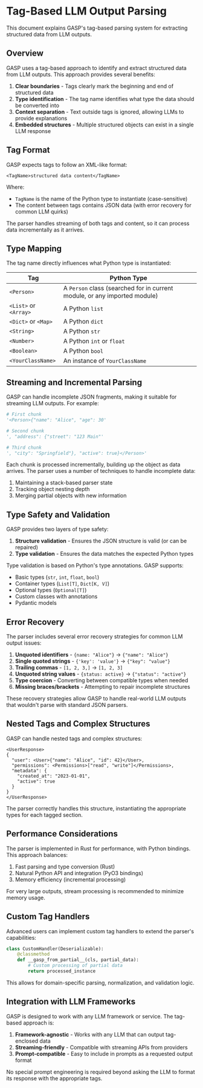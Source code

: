 # Tag-Based LLM Output Parsing

This document explains GASP's tag-based parsing system for extracting structured data from LLM outputs.

## Overview

GASP uses a tag-based approach to identify and extract structured data from LLM outputs. This approach provides several benefits:

1. **Clear boundaries** - Tags clearly mark the beginning and end of structured data
2. **Type identification** - The tag name identifies what type the data should be converted into
3. **Context separation** - Text outside tags is ignored, allowing LLMs to provide explanations
4. **Embedded structures** - Multiple structured objects can exist in a single LLM response

## Tag Format

GASP expects tags to follow an XML-like format:

```
<TagName>structured data content</TagName>
```

Where:
- `TagName` is the name of the Python type to instantiate (case-sensitive)
- The content between tags contains JSON data (with error recovery for common LLM quirks)

The parser handles streaming of both tags and content, so it can process data incrementally as it arrives.

## Type Mapping

The tag name directly influences what Python type is instantiated:

| Tag | Python Type |
|-----|-------------|
| `<Person>` | A `Person` class (searched for in current module, or any imported module) |
| `<List>` or `<Array>` | A Python `list` |
| `<Dict>` or `<Map>` | A Python `dict` |
| `<String>` | A Python `str` |
| `<Number>` | A Python `int` or `float` |
| `<Boolean>` | A Python `bool` |
| `<YourClassName>` | An instance of `YourClassName` |

## Streaming and Incremental Parsing

GASP can handle incomplete JSON fragments, making it suitable for streaming LLM outputs. For example:

```python
# First chunk
'<Person>{"name": "Alice", "age": 30'

# Second chunk 
', "address": {"street": "123 Main"'

# Third chunk
', "city": "Springfield"}, "active": true}</Person>'
```

Each chunk is processed incrementally, building up the object as data arrives. The parser uses a number of techniques to handle incomplete data:

1. Maintaining a stack-based parser state
2. Tracking object nesting depth
3. Merging partial objects with new information

## Type Safety and Validation

GASP provides two layers of type safety:

1. **Structure validation** - Ensures the JSON structure is valid (or can be repaired)
2. **Type validation** - Ensures the data matches the expected Python types

Type validation is based on Python's type annotations. GASP supports:

- Basic types (`str`, `int`, `float`, `bool`)
- Container types (`List[T]`, `Dict[K, V]`)
- Optional types (`Optional[T]`)
- Custom classes with annotations
- Pydantic models

## Error Recovery

The parser includes several error recovery strategies for common LLM output issues:

1. **Unquoted identifiers** - `{name: "Alice"}` → `{"name": "Alice"}`
2. **Single quoted strings** - `{'key': 'value'}` → `{"key": "value"}`
3. **Trailing commas** - `[1, 2, 3,]` → `[1, 2, 3]`
4. **Unquoted string values** - `{status: active}` → `{"status": "active"}`
5. **Type coercion** - Converting between compatible types when needed
6. **Missing braces/brackets** - Attempting to repair incomplete structures

These recovery strategies allow GASP to handle real-world LLM outputs that wouldn't parse with standard JSON parsers.

## Nested Tags and Complex Structures

GASP can handle nested tags and complex structures:

```
<UserResponse>
{
  "user": <User>{"name": "Alice", "id": 42}</User>,
  "permissions": <Permissions>["read", "write"]</Permissions>,
  "metadata": {
    "created_at": "2023-01-01",
    "active": true
  }
}
</UserResponse>
```

The parser correctly handles this structure, instantiating the appropriate types for each tagged section.

## Performance Considerations

The parser is implemented in Rust for performance, with Python bindings. This approach balances:

1. Fast parsing and type conversion (Rust)
2. Natural Python API and integration (PyO3 bindings)
3. Memory efficiency (incremental processing)

For very large outputs, stream processing is recommended to minimize memory usage.

## Custom Tag Handlers

Advanced users can implement custom tag handlers to extend the parser's capabilities:

```python
class CustomHandler(Deserializable):
    @classmethod
    def __gasp_from_partial__(cls, partial_data):
        # Custom processing of partial data
        return processed_instance
```

This allows for domain-specific parsing, normalization, and validation logic.

## Integration with LLM Frameworks

GASP is designed to work with any LLM framework or service. The tag-based approach is:

1. **Framework-agnostic** - Works with any LLM that can output tag-enclosed data
2. **Streaming-friendly** - Compatible with streaming APIs from providers
3. **Prompt-compatible** - Easy to include in prompts as a requested output format

No special prompt engineering is required beyond asking the LLM to format its response with the appropriate tags.
